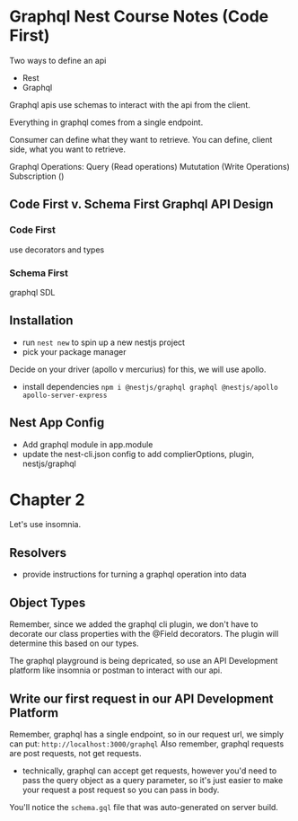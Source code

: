 # Graphql Nest Course Notes (Code First)

Two ways to define an api

-   Rest
-   Graphql

Graphql apis use schemas to interact with the api from the client.

Everything in graphql comes from a single endpoint.

Consumer can define what they want to retrieve.
You can define, client side, what you want to retrieve.

Graphql Operations:
Query (Read operations)
Mututation (Write Operations)
Subscription ()

## Code First v. Schema First Graphql API Design

### Code First

use decorators and types

### Schema First

graphql SDL

## Installation

-   run `nest new` to spin up a new nestjs project
-   pick your package manager

Decide on your driver (apollo v mercurius) for this, we will use apollo.

-   install dependencies `npm i @nestjs/graphql graphql @nestjs/apollo apollo-server-express`

## Nest App Config

-   Add graphql module in app.module
-   update the nest-cli.json config to add complierOptions, plugin, nestjs/graphql

# Chapter 2

Let's use insomnia.

## Resolvers

-   provide instructions for turning a graphql operation into data

## Object Types

Remember, since we added the graphql cli plugin, we don't have to decorate our class properties with the @Field decorators. The plugin will determine this based on our types.

The graphql playground is being depricated, so use an API Development platform like insomnia or postman to interact with our api.

## Write our first request in our API Development Platform

Remember, graphql has a single endpoint, so in our request url, we simply can put:
`http://localhost:3000/graphql`
Also remember, graphql requests are post requests, not get requests.

-   technically, graphql can accept get requests, however you'd need to pass the query object as a query parameter, so it's just easier to make your request a post request so you can pass in body.

You'll notice the `schema.gql` file that was auto-generated on server build.
